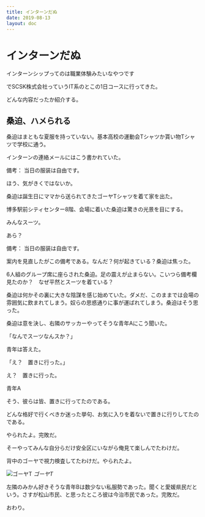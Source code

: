 ```yaml
---
title: インターンだぬ
date: 2019-08-13
layout: doc
---
```


# インターンだぬ

インターンシップってのは職業体験みたいなやつです

でSCSK株式会社っていうIT系のとこの1日コースに行ってきた。

どんな内容だったか紹介する。

## 桑迫、ハメられる

桑迫はまともな夏服を持っていない。基本高校の運動会Tシャツか貰い物Tシャツで学校に通う。

インターンの連絡メールにはこう書かれていた。

備考： 当日の服装は自由です。

ほう、気がきくではないか。

桑迫は誕生日にママから送られてきたゴーヤTシャツを着て家を出た。

博多駅前シティセンター8階、会場に着いた桑迫は驚きの光景を目にする。

みんなスーツ。

あら？

備考： 当日の服装は自由です。

案内を見直したがこの備考である。なんだ？何が起きている？桑迫は焦った。

6人組のグループ席に座らされた桑迫。足の震えが止まらない。こいつら備考欄見たのか？　なぜ平然とスーツを着ている？

桑迫は何かその裏に大きな陰謀を感じ始めていた。ダメだ、このままでは会場の雰囲気に飲まれてしまう。奴らの思惑通りに事が運ばれてしまう。桑迫はそう思った。

桑迫は意を決し、右隣のサッカーやってそうな青年Aにこう聞いた。

「なんでスーツなんスか？」

青年は答えた。

「え？　置きに行った。」

え？　置きに行った。

青年A

そう、彼らは皆、置きに行ってたのである。

どんな格好で行くべきか迷った挙句、お気に入りを着ないで置きに行りしてたのである。

やられたよ。完敗だ。

そーやってみんな自分らだけ安全区にいながら俺見て楽しんでたわけだ。

背中のゴーヤで視力検査してたわけだ。やられたよ。

![ゴーヤT](https://chankuwa.com/wp-content/uploads/2019/08/IMG_1731-e1565704865492-768x1024.jpg)
*ゴーヤT*

左隣のみかん好きそうな青年Bは数少ない私服勢であった。聞くと愛媛県民だという。さすが松山市民、と思ったところ彼は今治市民であった。完敗だ。

おわり。